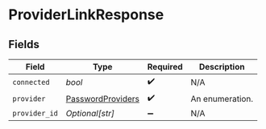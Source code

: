 # ProviderLinkResponse


## Fields

| Field                                                         | Type                                                          | Required                                                      | Description                                                   |
| ------------------------------------------------------------- | ------------------------------------------------------------- | ------------------------------------------------------------- | ------------------------------------------------------------- |
| `connected`                                                   | *bool*                                                        | :heavy_check_mark:                                            | N/A                                                           |
| `provider`                                                    | [PasswordProviders](../../models/shared/passwordproviders.md) | :heavy_check_mark:                                            | An enumeration.                                               |
| `provider_id`                                                 | *Optional[str]*                                               | :heavy_minus_sign:                                            | N/A                                                           |